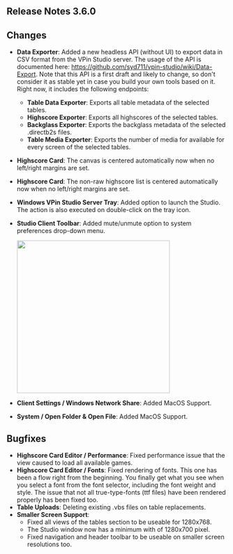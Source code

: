 ## Release Notes 3.6.0

## Changes

- **Data Exporter**: Added a new headless API (without UI) to export data in CSV format from the VPin Studio server. The usage of the API is documented here: https://github.com/syd711/vpin-studio/wiki/Data-Export. Note that this API is a first draft and likely to change, so don't consider it as stable yet in case you build your own tools based on it. Right now, it includes the following endpoints:
  - **Table Data Exporter**: Exports all table metadata of the selected tables.
  - **Highscore Exporter**: Exports all highscores of the selected tables.
  - **Backglass Exporter**: Exports the backglass metadata of the selected .directb2s files.
  - **Table Media Exporter**: Exports the number of media for available for every screen of the selected tables.

- **Highscore Card**: The canvas is centered automatically now  when no left/right margins are set.
- **Highscore Card**: The non-raw highscore list is centered automatically now when no left/right margins are set.
- **Windows VPin Studio Server Tray**: Added option to launch the Studio. The action is also executed on double-click on the tray icon.
- **Studio Client Toolbar**: Added mute/unmute option to system preferences drop-down menu.

  <img src="https://raw.githubusercontent.com/syd711/vpin-studio/main/documentation/misc/mute-btn.png" width="350" />
- **Client Settings / Windows Network Share**: Added MacOS Support.
- **System / Open Folder & Open File**: Added MacOS Support.

## Bugfixes

- **Highscore Card Editor / Performance**: Fixed performance issue that the view caused to load all available games.
- **Highscore Card Editor / Fonts**: Fixed rendering of fonts. This one has been a flow right from the beginning. You finally get what you see when you select a font from the font selector, including the font weight and style. The issue that not all true-type-fonts (ttf files) have been rendered properly has been fixed too.
- **Table Uploads**: Deleting existing .vbs files on table replacements.
- **Smaller Screen Support**:
  - Fixed all views of the tables section to be useable for 1280x768.
  - The Studio window now has a minimum with of 1280x700 pixel.
  - Fixed navigation and header toolbar to be useable on smaller screen resolutions too.